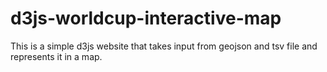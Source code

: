 # d3js-worldcup-interactive-map
This is a simple d3js website that takes input from geojson and tsv file and represents it in a map.

